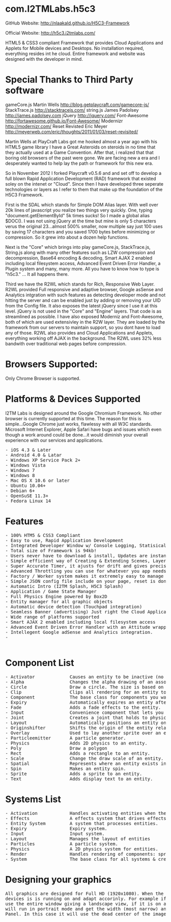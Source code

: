 com.I2TMLabs.h5c3
=================

GitHub Website: http://nlaakald.github.io/H5C3-Framework

Official Website: http://h5c3.i2tmlabs.com/

HTML5 &amp; CSS3 compliant Framework that provides Cloud Applications and Applets for Mobile devices and Desktops. 
No installation required, everything resides int he cloud. Entire framework and website was designed with the developer 
in mind.

Special Thanks to Third Party software
=====================================================================================================
gameCore.js			Martin Wells		http://blog.getplaycraft.com/gamecore-js/
StackTrace.js							http://stacktracejs.com/
string.js			James Padolsey		http://james.padolsey.com
jQuery									http://jquery.com/
Font-Awesome							http://fortawesome.github.io/Font-Awesome/
Modernizr								http://modernizr.com/
Reset Revisted		Eric Meyer			http://meyerweb.com/eric/thoughts/2011/01/03/reset-revisited/

Martin Wells at PlayCraft Labs got me hooked almost a year ago with his HTML5 game library I have a 
Great Asteroids on steroids in no time that they actually used at a Game Convention. After that, i realized 
that that boring old browsers of the past were gone. We are facing new a era and I desperately wanted to help 
lay the path or framework for this new era. 

So in November 2012 I forked Playcraft v0.5.6 and and set off to develop a full blown Rapid Application Development (RAD)
framework that existed soley on the intenet or "Cloud". Since then I have developed three seperate technologies or layers as
I refer to them that make up the foundation of the H5C3 Framework.

First is the SDAL which stands for Simple DOM Alias layer. With well over 20k lines of javascript you realize two things
very quickly. One, typing "document.getElementById" 5k times sucks! So I made a global alias $DOC(). I was not using jQuery
at the time but mine is only 5 characters verus the original 23...almost 500% smaller, now multiple say just 100 uses by saving 17 characters 
and you saved 1700 bytes before minimizing or compression. So it grew into about a dozen help functions.

Next is the "Core" which brings into play gameCore.js, StackTrace.js, String.js along with many other features such as LZW 
compression and decompression, Base64 encoding & decoding, Smart AJAX 2 enabled including local filesystem access, Advanced Event 
Driven Error Handler, a Plugin system and many, many more. All you have to know how to type is "h5c3." ... It all happens there. 

Third we have the R2WL which stands for Rich, Responsive Web Layer. R2WL provided Full responsive and adaptive browser, 
Google asSense and Analytics intgration with such features as detecting developer mode and not hitting the server and can
be enabled just by adding or removing your UID from the Config file. It also exposes the latest jQuery since I use it at this level. 
jQuery is not used in the "Core" and "Engine" layers. That code is as streamlined as possible. I have also exposed Moderniz and Font-Awesome, 
both of which are used extensivley in the R2W layer. They are loaded by the framework from our servers to maintain support, so you dont have 
to load any of those. R2WL also provides and Cloud Applications and Applets, everything working off AJAX in the background. The R2WL uses
32% less bandwith over traditional web pages before compression.


 
Browsers Supported:
===================
Only Chrome Browser is supported.

Platforms & Devices Supported
=============================
I2TM Labs is designed around the Google Chromium Framework. No other browser is currently supported at this time.
The reason for this is simple...Google Chrome just works, flawlessy with all W3C standards. Microsoft Internet Explorer,
Apple Safari have bugs and issues which even though a work around could be done...it would diminish your overall experience
with our services and applications.

<pre>
- iOS 4.3 & Later
- Android 4.0 & Latar
- Windows XP Service Pack 2+
- Windows Vista
- Windows 7
- Windows 8
- Mac OS X 10.6 or later
- Ubuntu 10.04+
- Debian 6+
- OpenSuSE 11.3+
- Fedora Linux 14
</pre>

Features
========
<pre>
- 100% HTM5 & CSS3 Compliant
- Easy to use, Rapid Application Development
- Integrated Developer Window w/ Console Logging, Statisical Graphs and Profiler
- Total size of Framework is 94kb!
- Users never have to download & install, Updates are instant & users can use on all platforms.
- Simple efficient way of Creating & Extending Scenes, Layers 
- Super Accurate Timer, it ajusts for drift and gives precise FPS
- Advanced Throttling you can use for whatever you app needs to keep it smooth and balanced.
- Factory / Worker system makes it extremely easy to manage large amounts of grouped (Factory) objects (Worker)
- Simple JSON config file include on your page, reset is done for you.
- Automatic Intro (I2TM Splash, H5C3 Splash)
- Application / Game State Manager
- Full Physics Engine powered by Box2D
- Entity manager for all graphic objects
- Automatic device detection (Touchpad integration)
- Seamless Banner (advertising) Just right the Cloud Application / Applet and get paid.
- Wide range of platforms supported
- Smart AJAX 2 enabled including local filesystem access
- Advanced Event Driven Error Handler with an Attitude wrapped around StackTrace.js
- Intellegent Google adSense and Analytics integration.
- 

</pre>

Component List
==============
<pre>
- Activator				Causes an entity to be inactive (no rendering or physics etc) until another entity moves within range of it. Great for autosleeping all your monsters until the player gets close.
- Alpha					Changes the alpha drawing of an associated drawable object (sprite, shape, text etc).
- Circle				Draw a circle. The size is based on the width and height of the associated spatial.
- Clip					Clips all rendering for an entity to be within the specified rect (in layer relative coordinates). You can also specify an entity, which will clip based on the spatial rectangle of the other entity. You can also do both entity clipping as well as stacking a rectangle clip on top.
- Component				The base class for components you want to create.
- Expiry				Automatically expires an entity after a given time. Great for things like bullets that have a known lifetime; just add the expiry component and it will happily kill itself (release) after the given time.
- Fade					Adds a fade effects to the entity.
- Input					Convenience component that lets you bind input states and actions to an entity.
- Joint					Creates a joint that holds to physics entities together.
- Layout				Automatically positions an entity on screen using a variety of layout options.
- Originshifter			Shifts the origin of the entity relative to the origin of the layer it's on, with an additional origin ratio adjuster. You can use this to make an entity shift around as the layer origin moves (parallax within parallax).
- Overlay				Used to lay another sprite over an entity, with options to automagically expire after a certain time limit. Good for things like smoke, explosive damage or muzzle flashs, and where you don't need to create a complete entity.
- Particleemitter		A particle generator.
- Physics				Adds 2D physics to an entity.
- Poly					Draw a polygon
- Rect					Adds a rectangle to an entity.
- Scale					Change the draw scale of an entity.
- Spatial				Represents where an entity exists in 2D space (x, y, width and height). This component is mostly for use by other systems to update and use.
- Spin					Makes an entity spin.
- Sprite				Adds a sprite to an entity.
- Text					Adds display text to an entity.
</pre>

Systems List
============
<pre>
- Activation			Handles activating entities when they get within a certain range of another entity.
- Effects				A effects system that drives effects like fade.
- Entity System			A system that processes entities.
- Expiry				Expiry system.
- Input					Input system.
- Layout				Manages the layout of entities
- Particles				A particle system.
- Physics				A 2D physics system for entities.
- Render				Handles rendering of components: sprite, overlay, rect, text, ect.
- System				The base class for all systems & creating new ones.
</pre>

Designing your graphics
======================
<pre>
All graphics are designed for Full HD (1920x1080). When the WebApp runs it will detect what kind of 
devices is is running on and adapt accorinly. For example if the the device is on a desktop it will 
use the entire window giving a landscape view, if it is on a mobile device which requires touch it 
will run in portrait mode and get the width (most narrow) and make a perfect square for the Game 
Panel. In this case it will use the dead center of the image for the detected size.
</pre>

				